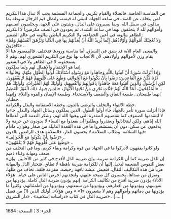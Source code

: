 ------------------------------------------------------------------------

من المناسبة الخاصة. فالصلاة والقيام تكريم. والجماعة المسلمة يجب ألا تبذل
هذا التكريم لمن يتخلف عن الصف في ساعة الجهاد، لتبقى له قيمته، ولتظل قيم
الرجال منوطة بما يبذلون في سبيل الله، وبما يصبرون على البذل، ويثبتون على
الجهد، ويخلصون أنفسهم وأموالهم لله لا يتخلفون بهما في ساعة الشدة، ثم
يعودون في الصف مكرمين! لا التكريم الظاهر ينالونه في أعين الجماعة، ولا
التكريم الباطن ينالونه في عالم الضمير:  
«وَلا تُعْجِبْكَ أَمْوالُهُمْ وَأَوْلادُهُمْ. إِنَّما يُرِيدُ اللَّهُ أَنْ يُعَذِّبَهُمْ بِها فِي الدُّنْيا
وَتَزْهَقَ أَنْفُسُهُمْ وَهُمْ كافِرُونَ» ..  
والمعنى العام للآية قد سبق في السياق. أما مناسبة ورودها فتختلف. فالمقصود
هنا ألا يقام وزن لأموالهم وأولادهم، لأن الأعجاب بها نوع من التكريم
الشعوري لهم. وهم لا يستحقونه لا في الظاهر ولا في الشعور.  
إنما هو الاحتقار والإهمال لهم ولما يملكون.  
«وَإِذا أُنْزِلَتْ سُورَةٌ أَنْ آمِنُوا بِاللَّهِ وَجاهِدُوا مَعَ رَسُولِهِ اسْتَأْذَنَكَ أُولُوا الطَّوْلِ
مِنْهُمْ، وَقالُوا: ذَرْنا نَكُنْ مَعَ الْقاعِدِينَ: رَضُوا بِأَنْ يَكُونُوا مَعَ الْخَوالِفِ وَطُبِعَ عَلى
قُلُوبِهِمْ فَهُمْ لا يَفْقَهُونَ. لكِنِ الرَّسُولُ وَالَّذِينَ آمَنُوا مَعَهُ جاهَدُوا بِأَمْوالِهِمْ
وَأَنْفُسِهِمْ، وَأُولئِكَ لَهُمُ الْخَيْراتُ، وَأُولئِكَ هُمُ الْمُفْلِحُونَ، أَعَدَّ اللَّهُ لَهُمْ جَنَّاتٍ تَجْرِي
مِنْ تَحْتِهَا الْأَنْهارُ، خالِدِينَ فِيها، ذلِكَ الْفَوْزُ الْعَظِيمُ» ..  
إنهما طبيعتان.. طبيعة النفاق والضعف والاستخذاء. وطبيعة الإيمان والقوة
والبلاء. وإنهما خطتان..  
خطة الالتواء والتخلف والرضى بالدون. وخطة الاستقامة والبذل والكرامة.  
فإذا أنزلت سورة تأمر بالجهاد جاء أولوا الطول، الذين يملكون وسائل الجهاد
والبذل. جاءوا لا ليتقدموا الصفوف كما تقتضيهم المقدرة التي وهبها الله
لهم، وشكر النعمة التي أعطاها الله إياهم، ولكن ليتخاذلوا ويعتذروا ويطلبوا
أن يقعدوا مع النساء لا يذودون عن حرمة ولا يدفعون عن سكن. دون أن يستشعروا
ما في هذه القعدة الذليلة من صغار وهوان، مادام فيها السلامة، وطلاب
السلامة لا يحسون العار، فالسلامة هدف الراضين بالدون:  
«رَضُوا بِأَنْ يَكُونُوا مَعَ الْخَوالِفِ» ..  
«وَطُبِعَ عَلى قُلُوبِهِمْ فَهُمْ لا يَفْقَهُونَ» ..  
ولو كانوا يفقهون لأدركوا ما في الجهاد من قوة وكرامة وبقاء كريم، وما في
التخلف من ضعف ومهانة وفناء ذميم.  
«إن للذل ضريبة كما أن للكرامة ضريبة. وإن ضريبة الذل لأفدح في كثير من
الأحايين. وإن بعض النفوس الضعيفة ليخيل إليها أن للكرامة ضريبة باهظة لا
تطاق، فتختار الذل والمهانة هرباً من هذه التكاليف الثقال، فتعيش عيشة تافهة
رخيصة، مفزعة قلقة، تخاف من ظلها، وتفرق من صداها، يحسبون كل صيحة عليهم،
ولتجدنهم أحرص الناس على حياة.. هؤلاء الأذلاء يؤدون ضريبة أفدح من تكاليف
الكرامة. إنهم يؤدون ضريبة الذل كاملة. يؤدونها من نفوسهم، ويؤدونها من
أقدارهم، ويؤدونها من سمعتهم، ويؤدونها من اطمئنانهم، وكثيراً ما يؤدونها من
دمائهم وأموالهم وهم لا يشعرون «1» » ومن هؤلاء.. أولئك الذين (1) من فصل
ضريبة الذل في كتاب «دراسات إسلامية» . «دار الشروق» . \[.....\]

------------------------------------------------------------------------

الجزء: 3 ¦ الصفحة: 1684
